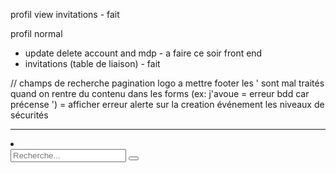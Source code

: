 profil view invitations - fait

profil normal
 - update delete account and mdp - a faire ce soir front end
 - invitations (table de liaison) - fait 

// champs de recherche 
pagination
logo a mettre
footer
les ' sont mal traités quand on rentre du contenu dans les forms (ex: j'avoue = erreur bdd car précense ') = afficher erreur
alerte sur la creation événement
les niveaux de sécurités

---
 <li className="header__search">
          <div className="form-group" style={{ position: "relative" }}>
            <input className="search" placeholder="Recherche..." />
            <button>
              <Icon name="search" />
            </button>
          </div>
        </li>
